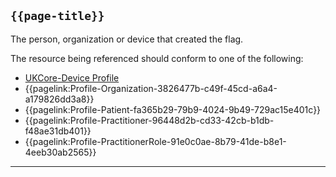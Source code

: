 ## <code>{{page-title}}</code>
	
The person, organization or device that created the flag.

The resource being referenced should conform to one of the following:
- <a href="https://simplifier.net/hl7fhirukcorer4/ukcoredevice">UKCore-Device Profile</a>
- {{pagelink:Profile-Organization-3826477b-c49f-45cd-a6a4-a179826dd3a8}}
- {{pagelink:Profile-Patient-fa365b29-79b9-4024-9b49-729ac15e401c}}
- {{pagelink:Profile-Practitioner-96448d2b-cd33-42cb-b1db-f48ae31db401}}
- {{pagelink:Profile-PractitionerRole-91e0c0ae-8b79-41de-b8e1-4eeb30ab2565}}

---
